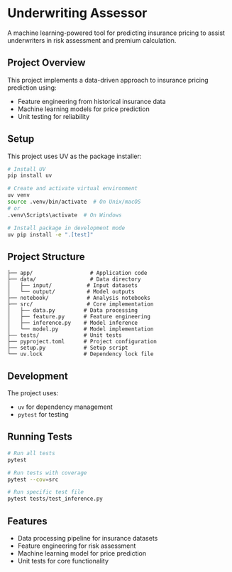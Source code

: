 # Underwriting Assessor

A machine learning-powered tool for predicting insurance pricing to assist underwriters in risk assessment and premium calculation.

## Project Overview

This project implements a data-driven approach to insurance pricing prediction using:
- Feature engineering from historical insurance data
- Machine learning models for price prediction
- Unit testing for reliability

## Setup

This project uses UV as the package installer:

```bash
# Install UV
pip install uv

# Create and activate virtual environment
uv venv
source .venv/bin/activate  # On Unix/macOS
# or
.venv\Scripts\activate  # On Windows

# Install package in development mode
uv pip install -e ".[test]"
```

## Project Structure

```
├── app/                  # Application code
├── data/                 # Data directory
│   ├── input/           # Input datasets
│   └── output/          # Model outputs
├── notebook/            # Analysis notebooks
├── src/                 # Core implementation
│   ├── data.py         # Data processing
│   ├── feature.py      # Feature engineering
│   ├── inference.py    # Model inference
│   └── model.py        # Model implementation
├── tests/              # Unit tests
├── pyproject.toml      # Project configuration
├── setup.py            # Setup script
└── uv.lock             # Dependency lock file
```

## Development

The project uses:
- `uv` for dependency management
- `pytest` for testing

## Running Tests

```bash
# Run all tests
pytest

# Run tests with coverage
pytest --cov=src

# Run specific test file
pytest tests/test_inference.py
```

## Features

- Data processing pipeline for insurance datasets
- Feature engineering for risk assessment
- Machine learning model for price prediction
- Unit tests for core functionality
